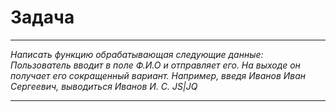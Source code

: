 # Задача
---

_Написать функцию  обрабатывающая следующие данные: Пользователь вводит в поле Ф.И.О и отправляет его. На выходе он получает его сокращенный вариант. Например, введя Иванов Иван Сергеевич, выводиться Иванов И. С. JS|JQ_

---